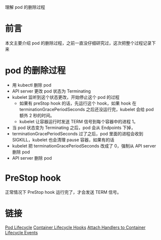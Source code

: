 理解 pod 的删除过程
# 前言
本文主要介绍 pod 的删除过程，之前一直没仔细研究过，这次把整个过程记录下来

# pod 的删除过程

- 用 kubectl 删除 pod
- API server 更改 pod 状态为 Terminating
- kubelet 监听到这个状态更改，开始停止这个 pod 的过程
    - 如果有 preStop hook 的话，先运行这个 hook，如果 hook 在 terminationGracePeriodSeconds 之后还没运行完，kubelet 会给 pod 额外 2 秒的时间。
    - kubelet 让容器运行时发送 TERM 信号到每个容器中的进程 1。
- 当 pod 状态变为 Terminating 之后，pod 会从 Endpoints 下掉，
- terminationGracePeriodSeconds 过了之后，pod 里面的进程会收到 SIGKILL，kubelet 也会清理 pause 容器，如果有的话
- kubelet 把 terminationGracePeriodSeconds 改成了 0，强制从 API server 删除 pod 
- API server 删除 pod 

# PreStop hook
正常情况下 PreStop hook 运行完了，才会发送 TERM 信号。

# 链接
[Pod Lifecycle](https://kubernetes.io/docs/concepts/workloads/pods/pod-lifecycle/)
[Container Lifecycle Hooks](https://kubernetes.io/docs/concepts/containers/container-lifecycle-hooks/)
[Attach Handlers to Container Lifecycle Events](https://kubernetes.io/docs/tasks/configure-pod-container/attach-handler-lifecycle-event/#:~:text=Kubernetes%20sends%20the%20preStop%20event%20immediately%20before%20the,the%20preStop%20event%20when%20a%20Pod%20is%20terminated.)